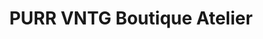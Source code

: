 ---
title: "PURR VNTG Boutique Atelier"
url: /trois-rivieres/purr-vntg-boutique-atelier/
shop: Andenken
---